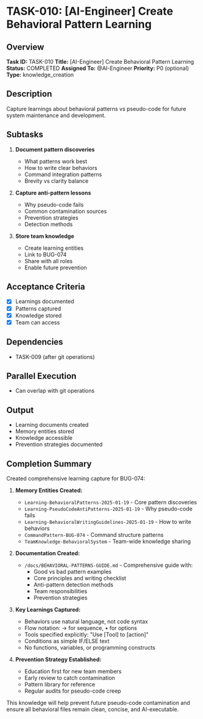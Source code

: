 # TASK-010: [AI-Engineer] Create Behavioral Pattern Learning

## Overview
**Task ID:** TASK-010
**Title:** [AI-Engineer] Create Behavioral Pattern Learning
**Status:** COMPLETED
**Assigned To:** @AI-Engineer
**Priority:** P0 (optional)
**Type:** knowledge_creation

## Description
Capture learnings about behavioral patterns vs pseudo-code for future system maintenance and development.

## Subtasks
1. **Document pattern discoveries**
   - What patterns work best
   - How to write clear behaviors
   - Command integration patterns
   - Brevity vs clarity balance

2. **Capture anti-pattern lessons**
   - Why pseudo-code fails
   - Common contamination sources
   - Prevention strategies
   - Detection methods

3. **Store team knowledge**
   - Create learning entities
   - Link to BUG-074
   - Share with all roles
   - Enable future prevention

## Acceptance Criteria
- [x] Learnings documented
- [x] Patterns captured
- [x] Knowledge stored
- [x] Team can access

## Dependencies
- TASK-009 (after git operations)

## Parallel Execution
- Can overlap with git operations

## Output
- Learning documents created
- Memory entities stored
- Knowledge accessible
- Prevention strategies documented

## Completion Summary

Created comprehensive learning capture for BUG-074:

1. **Memory Entities Created:**
   - `Learning-BehavioralPatterns-2025-01-19` - Core pattern discoveries
   - `Learning-PseudoCodeAntiPatterns-2025-01-19` - Why pseudo-code fails
   - `Learning-BehavioralWritingGuidelines-2025-01-19` - How to write behaviors
   - `CommandPattern-BUG-074` - Command structure patterns
   - `TeamKnowledge-BehavioralSystem` - Team-wide knowledge sharing

2. **Documentation Created:**
   - `/docs/BEHAVIORAL-PATTERNS-GUIDE.md` - Comprehensive guide with:
     - Good vs bad pattern examples
     - Core principles and writing checklist
     - Anti-pattern detection methods
     - Team responsibilities
     - Prevention strategies

3. **Key Learnings Captured:**
   - Behaviors use natural language, not code syntax
   - Flow notation: → for sequence, • for options
   - Tools specified explicitly: "Use [Tool] to [action]"
   - Conditions as simple IF/ELSE text
   - No functions, variables, or programming constructs

4. **Prevention Strategy Established:**
   - Education first for new team members
   - Early review to catch contamination
   - Pattern library for reference
   - Regular audits for pseudo-code creep

This knowledge will help prevent future pseudo-code contamination and ensure all behavioral files remain clean, concise, and AI-executable.